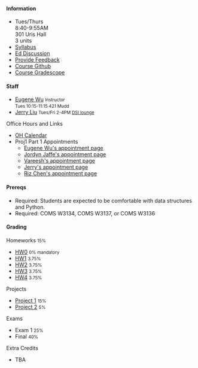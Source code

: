 #### Information 

* Tues/Thurs  
  8:40-9:55AM      
  301 Uris Hall   
  3 units
* [Syllabus](./syllabus)
* [Ed Discussion](https://edstem.org/us/courses/61495/discussion/)
* [Provide Feedback](https://forms.gle/eTLxpLM5DxK8KpNKA)
* [Course Github](http://github.com/w4111)
* [Course Gradescope](https://www.gradescope.com/courses/842574)
<!--* [Course Videos](https://cvn.hosted.panopto.com/Panopto/Pages/Sessions/List.aspx?folderID=61080197-48b9-4963-a2cf-aefc008a344d)-->



#### Staff 



* [Eugene Wu](http://www.eugenewu.net) <small>Instructor</small>   
  <small>Tues 10:15-11:15 421 Mudd</small>
* [Jerry Liu](https://jerrrrryl.github.io/)
  <small>Tues/Fri 2-4PM [DSI lounge](http://eugenewu.net/files/images/map.png)</small>

Office Hours and Links

* [OH Calendar](https://calendar.google.com/calendar/u/0/r/month/2024/9/1?cid=4111f24%40gmail.com)
* Proj1 Part 1 Appointments
  * [Eugene Wu's appointment page](https://calendar.google.com/calendar/u/0/appointments/schedules/AcZssZ2QGTpXZUFKyCrAx_ooU_5lLYmeDPWl8nA00HfAzxytHhtNzNToz8cHsusSVeGQLvagE5PNxKYH)
  * [Jordyn Jaffe's appointment page](https://calendar.app.google/ojGpEJbbaKEMpXq77)
  * [Vareesh's appointment page](https://calendar.google.com/calendar/u/0/appointments/schedules/AcZssZ1j7iTVHoxGIgqOcbr8ncTF_1jDrxZ4kQGV1suEw9a0v18AmENNba_amSl5BzS0E0y32yiaUvwR)
  * [Jerry's appointment page](https://calendar.google.com/calendar/u/0/appointments/schedules/AcZssZ3_uAm2xmCbwk3Xe2sSx9Ymkas4ma1MVhkhtI34ZCLLoWcXBwEj0gOmy4m2Ik3pOdz8KlWnmDvo)
  * [Riz Chen's appointment page](https://calendar.app.google/yTFUHkBX82D7e6NW6)

#### Prereqs

* Required: Students are expected to be comfortable with data structures and Python.
* Required: COMS W3134, COMS W3137, or COMS W3136  

#### Grading

Homeworks <small>15%</small>

* [HW0](https://github.com/w4111/hw0) <small>0% mandatory</small>
* [HW1](https://github.com/w4111/hw1-f24) <small>3.75%</small>
* [HW2](https://github.com/w4111/hw2-f24) <small>3.75%</small>
* [HW3](https://github.com/w4111/hw3-f24) <small>3.75%</small>
* [HW4](https://github.com/w4111/hw4-f24) <small>3.75%</small>

Projects 

* [Project 1](https://github.com/w4111/project1-f24) <small>15%</small>
* [Project 2](https://github.com/w4111/project2-f24-template) <small>5%</small>

Exams

* Exam 1 <small>25%</small>
* Final <small>40%</small>

Extra Credits

* TBA

<!-- 
  * [Learn a DB Technology](https://github.com/w4111/w4111.github.io/wiki)
  * [Analyze Kaggle in Kaggle](https://github.com/w4111/-Extra-Credit-Kaggle-Analysis-)
  -->
